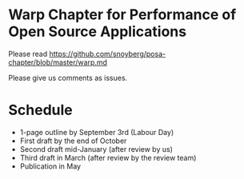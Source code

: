 Warp Chapter for Performance of Open Source Applications
========================================================

Please read https://github.com/snoyberg/posa-chapter/blob/master/warp.md

Please give us comments as issues.

Schedule
========

* 1-page outline by September 3rd (Labour Day)
* First draft by the end of October
* Second draft mid-January (after review by us)
* Third draft in March (after review by the review team)
* Publication in May
